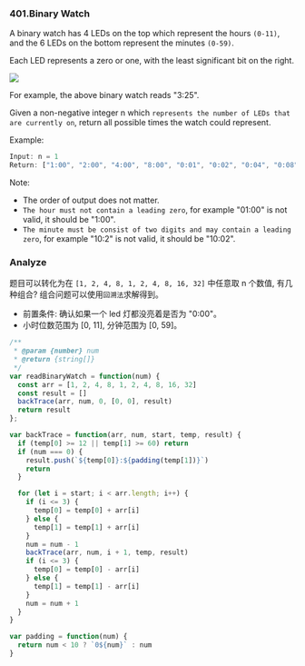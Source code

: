 ### 401.Binary Watch

A binary watch has 4 LEDs on the top which represent the hours `(0-11)`, and the 6 LEDs on the bottom represent the minutes `(0-59)`.

Each LED represents a zero or one, with the least significant bit on the right.

![](https://upload.wikimedia.org/wikipedia/commons/8/8b/Binary_clock_samui_moon.jpg)

For example, the above binary watch reads "3:25".

Given a non-negative integer n which `represents the number of LEDs that are currently on`, return all possible times the watch could represent.

Example:

```js
Input: n = 1
Return: ["1:00", "2:00", "4:00", "8:00", "0:01", "0:02", "0:04", "0:08", "0:16", "0:32"]
```

Note:
* The order of output does not matter.
* `The hour must not contain a leading zero`, for example "01:00" is not valid, it should be "1:00".
* `The minute must be consist of two digits and may contain a leading zero`, for example "10:2" is not valid, it should be "10:02".

### Analyze

题目可以转化为在 `[1, 2, 4, 8, 1, 2, 4, 8, 16, 32]` 中任意取 n 个数值, 有几种组合? 组合问题可以使用`回溯法`求解得到。

* 前置条件: 确认如果一个 led 灯都没亮着是否为 "0:00"。
* 小时位数范围为 [0, 11], 分钟范围为 [0, 59]。

```js
/**
 * @param {number} num
 * @return {string[]}
 */
var readBinaryWatch = function(num) {
  const arr = [1, 2, 4, 8, 1, 2, 4, 8, 16, 32]
  const result = []
  backTrace(arr, num, 0, [0, 0], result)
  return result
};

var backTrace = function(arr, num, start, temp, result) {
  if (temp[0] >= 12 || temp[1] >= 60) return
  if (num === 0) {
    result.push(`${temp[0]}:${padding(temp[1])}`)
    return
  }

  for (let i = start; i < arr.length; i++) {
    if (i <= 3) {
      temp[0] = temp[0] + arr[i]
    } else {
      temp[1] = temp[1] + arr[i]
    }
    num = num - 1
    backTrace(arr, num, i + 1, temp, result)
    if (i <= 3) {
      temp[0] = temp[0] - arr[i]
    } else {
      temp[1] = temp[1] - arr[i]
    }
    num = num + 1
  }
}

var padding = function(num) {
  return num < 10 ? `0${num}` : num
}
```